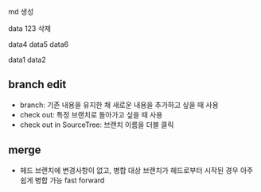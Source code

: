 md 생성

data 123 삭제

data4
data5
data6

data1
data2

## branch edit

- branch: 기존 내용을 유지한 채 새로운 내용을 추가하고 싶을 때 사용
- check out: 특정 브랜치로 돌아가고 싶을 때 사용
- check out in SourceTree: 브랜치 이름을 더블 클릭

## merge

- 헤드 브랜치에 변경사항이 없고, 병합 대상 브랜치가 헤드로부터 시작된 경우 아주 쉽게 병합 가능
  fast forward
